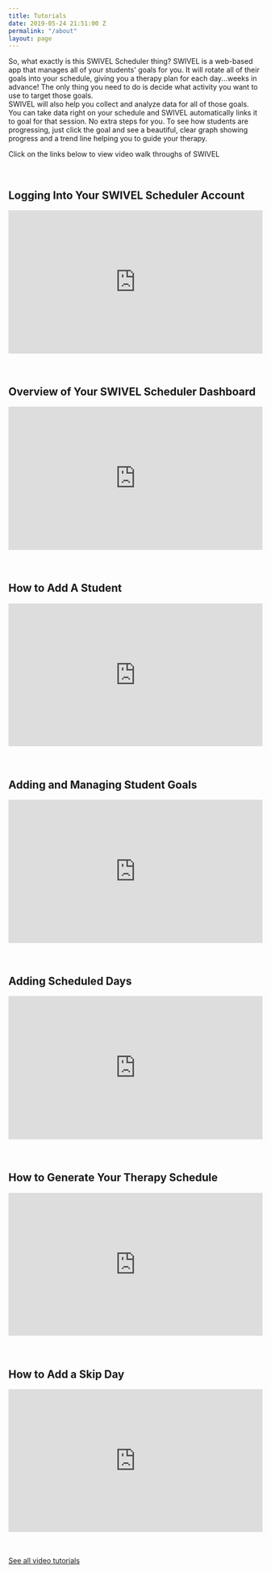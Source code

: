 ```yaml
---
title: Tutorials
date: 2019-05-24 21:51:00 Z
permalink: "/about"
layout: page
---
```


So, what exactly is this SWIVEL Scheduler thing? 
SWIVEL is a web-based app that manages all of your students' goals for you.  It will rotate all of their goals into your schedule, giving you a therapy plan for each day...weeks in advance! The only thing you need to do is decide what activity you want to use to target those goals.  
SWIVEL will also help you collect and analyze data for all of those goals. You can take data right on your schedule and SWIVEL automatically links it to goal for that session. No extra steps for you.  To see how students are progressing, just click the goal and see a beautiful, clear graph showing progress and a trend line helping you to guide your therapy. 

Click on the links below to view video walk throughs of SWIVEL

<br />

## Logging Into Your SWIVEL Scheduler Account

<style>.embed-container { position: relative; padding-bottom: 56.25%; height: 0; overflow: hidden; max-width: 100%; } .embed-container iframe, .embed-container object, .embed-container embed { position: absolute; top: 0; left: 0; width: 100%; height: 100%; }</style>
<div class='embed-container'><iframe src='https://www.youtube.com/embed/Y92mYFlcWEg' frameborder='0' allowfullscreen></iframe></div>
<br /><br />

## Overview of Your SWIVEL Scheduler Dashboard

<div class='embed-container'><iframe src='https://www.youtube.com/embed/wD68YBGiutw' frameborder='0' allowfullscreen></iframe></div>
<br /><br />

## How to Add A Student

<div class='embed-container'><iframe src='https://www.youtube.com/embed//TmLNbSG7OlQ' frameborder='0' allowfullscreen></iframe></div>
<br /><br />

## Adding and Managing Student Goals

<div class='embed-container'><iframe src='https://www.youtube.com/embed/CR5PeEHa-Zk' frameborder='0' allowfullscreen></iframe></div>
<br /><br />

## Adding Scheduled Days

<div class='embed-container'><iframe src='https://www.youtube.com/embed/PW6sJ1crmxM' frameborder='0' allowfullscreen></iframe></div>
<br /><br />

## How to Generate Your Therapy Schedule

<div class='embed-container'><iframe src='https://www.youtube.com/embed/uMbwqZRNlq8' frameborder='0' allowfullscreen></iframe></div>
<br /><br />

## How to Add a Skip Day

<div class='embed-container'><iframe src='https://www.youtube.com/embed/IziBTPrU9IA' frameborder='0' allowfullscreen></iframe></div>
<br /><br />

[See all video tutorials](https://www.youtube.com/channel/UCNTqkLlD_ZtjGEofHjw97Kg)
